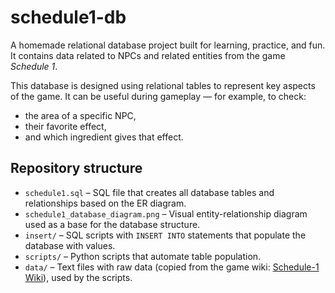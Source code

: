 # schedule1-db

A homemade relational database project built for learning, practice, and fun. It contains data related to NPCs and related entities from the game *Schedule 1*.

This database is designed using relational tables to represent key aspects of the game. It can be useful during gameplay — for example, to check:
- the area of a specific NPC,
- their favorite effect,
- and which ingredient gives that effect.

## Repository structure

- `schedule1.sql` – SQL file that creates all database tables and relationships based on the ER diagram.
- `schedule1_database_diagram.png` – Visual entity-relationship diagram used as a base for the database structure.
- `insert/` – SQL scripts with `INSERT INTO` statements that populate the database with values.
- `scripts/` – Python scripts that automate table population.
- `data/` – Text files with raw data (copied from the game wiki: [Schedule-1 Wiki](https://schedule-1.fandom.com/)), used by the scripts.
